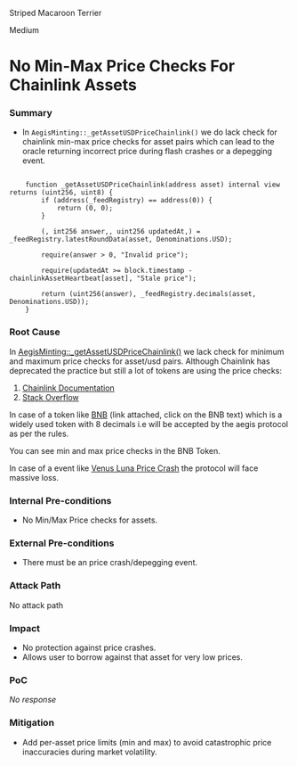 Striped Macaroon Terrier

Medium

# No Min-Max Price Checks For Chainlink Assets

### Summary

- In `AegisMinting::_getAssetUSDPriceChainlink()` we do lack check for chainlink min-max price checks for asset pairs which can lead to the oracle returning incorrect price during flash crashes or a depegging event.

```Solidity

    function _getAssetUSDPriceChainlink(address asset) internal view returns (uint256, uint8) {
        if (address(_feedRegistry) == address(0)) {
            return (0, 0);
        }

        (, int256 answer,, uint256 updatedAt,) = _feedRegistry.latestRoundData(asset, Denominations.USD);

        require(answer > 0, "Invalid price");

        require(updatedAt >= block.timestamp - chainlinkAssetHeartbeat[asset], "Stale price");

        return (uint256(answer), _feedRegistry.decimals(asset, Denominations.USD));
    }

```

### Root Cause


In [AegisMinting::_getAssetUSDPriceChainlink()](https://github.com/sherlock-audit/2025-04-aegis-op-grant/blob/main/aegis-contracts/contracts/AegisMinting.sol#L805)  we lack check for minimum and maximum price checks for asset/usd pairs. Although Chainlink has deprecated the practice but still a lot of tokens are using the price checks:

1. [Chainlink Documentation](https://docs.chain.link/data-feeds#check-the-latest-answer-against-reasonable-limits)
2. [Stack Overflow](https://stackoverflow.com/questions/78558661/which-chainlinks-price-feeds-still-have-minanswer-and-maxanswer-checks)


In case of a token like [BNB](https://bscscan.com/address/0x137924d7c36816e0dcaf016eb617cc2c92c05782#readContract) (link attached, click on the BNB text) which is a widely used token with 8 decimals i.e will be accepted by the aegis protocol as per the rules.

You can see min and max price checks in the BNB Token.

In case of a event like [Venus Luna Price Crash](https://rekt.news/venus-blizz-rekt) the protocol will face massive loss. 



### Internal Pre-conditions

- No Min/Max Price checks for assets.

### External Pre-conditions

- There must be an price crash/depegging event.

### Attack Path

No attack path

### Impact

- No protection against price crashes.
- Allows user to borrow against that asset for very low prices.


### PoC

_No response_

### Mitigation


- Add per-asset price limits (min and max) to avoid catastrophic price inaccuracies during market volatility.

